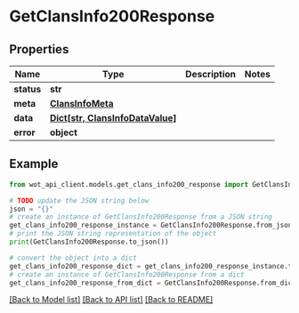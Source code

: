 # GetClansInfo200Response


## Properties

Name | Type | Description | Notes
------------ | ------------- | ------------- | -------------
**status** | **str** |  | 
**meta** | [**ClansInfoMeta**](ClansInfoMeta.md) |  | 
**data** | [**Dict[str, ClansInfoDataValue]**](ClansInfoDataValue.md) |  | 
**error** | **object** |  | 

## Example

```python
from wot_api_client.models.get_clans_info200_response import GetClansInfo200Response

# TODO update the JSON string below
json = "{}"
# create an instance of GetClansInfo200Response from a JSON string
get_clans_info200_response_instance = GetClansInfo200Response.from_json(json)
# print the JSON string representation of the object
print(GetClansInfo200Response.to_json())

# convert the object into a dict
get_clans_info200_response_dict = get_clans_info200_response_instance.to_dict()
# create an instance of GetClansInfo200Response from a dict
get_clans_info200_response_from_dict = GetClansInfo200Response.from_dict(get_clans_info200_response_dict)
```
[[Back to Model list]](../README.md#documentation-for-models) [[Back to API list]](../README.md#documentation-for-api-endpoints) [[Back to README]](../README.md)


